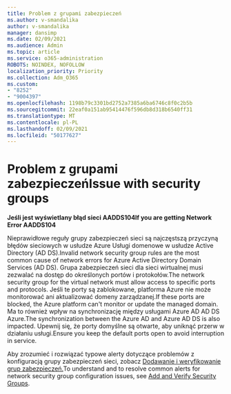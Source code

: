 ```yaml
---
title: Problem z grupami zabezpieczeń
ms.author: v-smandalika
author: v-smandalika
manager: dansimp
ms.date: 02/09/2021
ms.audience: Admin
ms.topic: article
ms.service: o365-administration
ROBOTS: NOINDEX, NOFOLLOW
localization_priority: Priority
ms.collection: Adm_O365
ms.custom:
- "8252"
- "9004397"
ms.openlocfilehash: 1198b79c3301bd2752a7385a6ba6746c8f0c2b5b
ms.sourcegitcommit: 22eaf0a151ab95414476f596db8d318b6540ff31
ms.translationtype: MT
ms.contentlocale: pl-PL
ms.lasthandoff: 02/09/2021
ms.locfileid: "50177627"
---
```

# <a name="issue-with-security-groups"></a><span data-ttu-id="0dfb9-102">Problem z grupami zabezpieczeń</span><span class="sxs-lookup"><span data-stu-id="0dfb9-102">Issue with security groups</span></span>

<span data-ttu-id="0dfb9-103">**Jeśli jest wyświetlany błąd sieci AADDS104**</span><span class="sxs-lookup"><span data-stu-id="0dfb9-103">**If you are getting Network Error AADDS104**</span></span>

<span data-ttu-id="0dfb9-104">Nieprawidłowe reguły grupy zabezpieczeń sieci są najczęstszą przyczyną błędów sieciowych w usłudze Azure Usługi domenowe w usłudze Active Directory (AD DS).</span><span class="sxs-lookup"><span data-stu-id="0dfb9-104">Invalid network security group rules are the most common cause of network errors for Azure Active Directory Domain Services (AD DS).</span></span> <span data-ttu-id="0dfb9-105">Grupa zabezpieczeń sieci dla sieci wirtualnej musi zezwalać na dostęp do określonych portów i protokołów.</span><span class="sxs-lookup"><span data-stu-id="0dfb9-105">The network security group for the virtual network must allow access to specific ports and protocols.</span></span> <span data-ttu-id="0dfb9-106">Jeśli te porty są zablokowane, platforma Azure nie może monitorować ani aktualizować domeny zarządzanej.</span><span class="sxs-lookup"><span data-stu-id="0dfb9-106">If these ports are blocked, the Azure platform can't monitor or update the managed domain.</span></span> <span data-ttu-id="0dfb9-107">Ma to również wpływ na synchronizację między usługami Azure AD AD DS Azure.</span><span class="sxs-lookup"><span data-stu-id="0dfb9-107">The synchronization between the Azure AD and Azure AD DS is also impacted.</span></span> <span data-ttu-id="0dfb9-108">Upewnij się, że porty domyślne są otwarte, aby uniknąć przerw w działaniu usługi.</span><span class="sxs-lookup"><span data-stu-id="0dfb9-108">Ensure you keep the default ports open to avoid interruption in service.</span></span>

<span data-ttu-id="0dfb9-109">Aby zrozumieć i rozwiązać typowe alerty dotyczące problemów z konfiguracją grupy zabezpieczeń sieci, zobacz [Dodawanie i weryfikowanie grup zabezpieczeń.](https://docs.microsoft.com/azure/active-directory-domain-services/alert-nsg#verify-and-edit-existing-security-rules)</span><span class="sxs-lookup"><span data-stu-id="0dfb9-109">To understand and to resolve common alerts for network security group configuration issues, see [Add and Verify Security Groups](https://docs.microsoft.com/azure/active-directory-domain-services/alert-nsg#verify-and-edit-existing-security-rules).</span></span>
